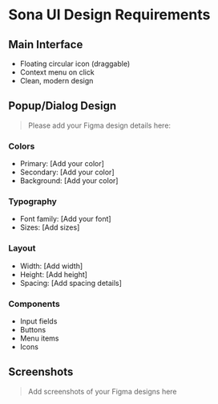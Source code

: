# Sona UI Design Requirements

## Main Interface
- Floating circular icon (draggable)
- Context menu on click
- Clean, modern design

## Popup/Dialog Design
> Please add your Figma design details here:

### Colors
- Primary: [Add your color]
- Secondary: [Add your color] 
- Background: [Add your color]

### Typography
- Font family: [Add your font]
- Sizes: [Add sizes]

### Layout
- Width: [Add width]
- Height: [Add height]
- Spacing: [Add spacing details]

### Components
- Input fields
- Buttons
- Menu items
- Icons

## Screenshots
> Add screenshots of your Figma designs here